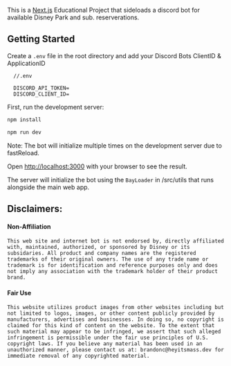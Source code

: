 This is a [Next.js](https://nextjs.org/) Educational Project that sideloads a discord bot for available Disney Park and sub. reserverations.

## Getting Started

Create a `.env` file in the root directory and add your Discord Bots ClientID & ApplicationID

```
  //.env 

  DISCORD_API_TOKEN=
  DISCORD_CLIENT_ID=

```

First, run the development server:

```bash
npm install

npm run dev
```

Note: The bot will initialize multiple times on the development server due to fastReload. 

Open [http://localhost:3000](http://localhost:3000) with your browser to see the result.

The server will initialize the bot using the `BayLoader` in /src/utils that runs alongside the main web app. 


## Disclaimers: 

#### Non-Affiliation
    This web site and internet bot is not endorsed by, directly affiliated with, maintained, authorized, or sponsored by Disney or its subsidaries. All product and company names are the registered trademarks of their original owners. The use of any trade name or trademark is for identification and reference purposes only and does not imply any association with the trademark holder of their product brand.

#### Fair Use
    This website utilizes product images from other websites including but not limited to logos, images, or other content publicly provided by manufacturers, advertises and businesses. In doing so, no copyright is claimed for this kind of content on the website. To the extent that such material may appear to be infringed, we assert that such alleged infringement is permissible under the fair use principles of U.S. copyright laws. If you believe any material has been used in an unauthorized manner, please contact us at: brandonc@heyitsmass.dev for immediate removal of any copyrighted material.


